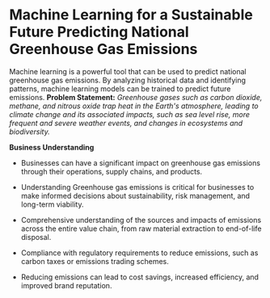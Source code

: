 # Machine Learning for a Sustainable Future Predicting National Greenhouse Gas Emissions
Machine learning is a powerful tool that can be used to predict national greenhouse gas emissions. By analyzing historical data and identifying patterns, machine learning models can be trained to predict future emissions. **Problem Statement:**
*Greenhouse gases such as carbon dioxide, methane, and nitrous oxide trap heat in the Earth's atmosphere, leading to climate change and its associated impacts, such as sea level rise, more frequent and severe weather events, and changes in ecosystems and biodiversity.*

**Business Understanding**


*   Businesses can have a significant impact on greenhouse gas emissions through their operations, supply chains, and products.


*   Understanding Greenhouse gas emissions is critical for businesses to make informed decisions about sustainability, risk management, and long-term viability. 

*  Comprehensive understanding of the sources and impacts of emissions across the entire value chain, from raw material extraction to end-of-life disposal. 


*   Compliance with regulatory requirements to reduce emissions, such as carbon taxes or emissions trading schemes.


*  Reducing emissions can lead to cost savings, increased efficiency, and improved brand reputation. 
